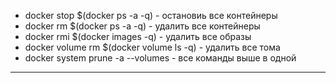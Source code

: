 - docker stop $(docker ps -a -q)           - остановиь все контейнеры
- docker rm $(docker ps -a -q)             - удалить все контейнеры
- docker rmi $(docker images -q)           - удалить все образы
- docker volume rm $(docker volume ls -q)  - удалить все тома
- docker system prune -a --volumes         - все команды выше в одной
-----
